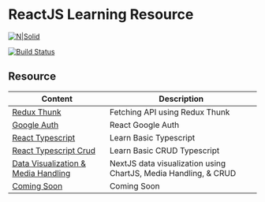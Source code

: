 # ReactJS Learning Resource

[![N|Solid](https://cldup.com/dTxpPi9lDf.thumb.png)](https://nodesource.com/products/nsolid)

[![Build Status](https://travis-ci.org/joemccann/dillinger.svg?branch=master)](https://travis-ci.org/joemccann/dillinger)

## Resource

| Content                   | Description                    |
| ------------------------- | ------------------------------ |
| [Redux Thunk][reduxthunk] | Fetching API using Redux Thunk |
| [Google Auth][googleauth] | React Google Auth |
| [React Typescript][reacttypescript] | Learn Basic Typescript |
| [React Typescript Crud][reacttypescriptcrud] | Learn Basic CRUD Typescript |
| [Data Visualization & Media Handling][datamediahandling] | NextJS data visualization using ChartJS, Media Handling, & CRUD|
| [Coming Soon][coming]     | Coming Soon                    |

[reduxthunk]: https://github.com/adityahimaone/ReactJS-Resource/tree/redux-thunk
[googleauth]: https://github.com/adityahimaone/react-oauth
[datamediahandling]: https://github.com/adityahimaone/next-data-media-handling
[reacttypescript]: https://github.com/adityahimaone/learn-typescript
[reacttypescriptcrud]: https://github.com/adityahimaone/Patientor-TS
[coming]: https://github.com/adityahimaone/ReactJS-Resource/tree/redux-thunk

